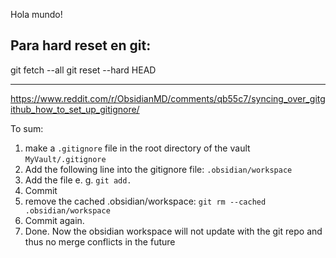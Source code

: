 Hola mundo!

## Para hard reset en git:
git fetch --all
git reset --hard HEAD


---


https://www.reddit.com/r/ObsidianMD/comments/qb55c7/syncing_over_gitgithub_how_to_set_up_gitignore/

To sum:

1.  make a `.gitignore` file in the root directory of the vault `MyVault/.gitignore`
2.  Add the following line into the gitignore file: `.obsidian/workspace`
3.  Add the file e. g. `git add.`
4.  Commit
5.  remove the cached .obsidian/workspace: `git rm --cached .obsidian/workspace`
6.  Commit again.
7.  Done. Now the obsidian workspace will not update with the git repo and thus no merge conflicts in the future